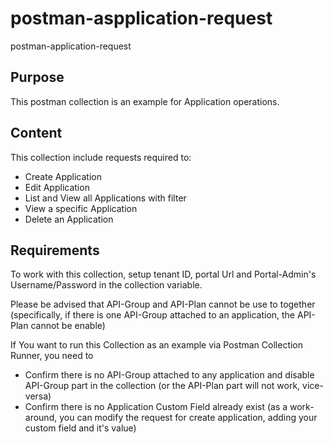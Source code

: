 # postman-aspplication-request
postman-application-request

## Purpose
This postman collection is an example for Application operations.

## Content
This collection include requests required to:
- Create Application
- Edit Application
- List and View all Applications with filter
- View a specific Application
- Delete an Application

## Requirements
To work with this collection, setup tenant ID, portal Url and Portal-Admin's Username/Password in the collection variable.

Please be advised that API-Group and API-Plan cannot be use to together (specifically, if there is one API-Group attached to an application, the API-Plan cannot be enable)

If You want to run this Collection as an example via Postman Collection Runner, you need to 

- Confirm there is no API-Group attached to any application and disable API-Group part in the collection (or the API-Plan part will not work, vice-versa)
- Confirm there is no Application Custom Field already exist (as a work-around, you can modify the request for create application, adding your custom field and it's value)

